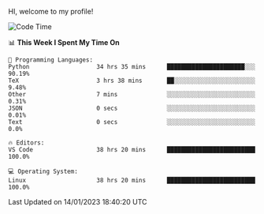 HI, welcome to my profile!
<!--START_SECTION:waka-->
![Code Time](http://img.shields.io/badge/Code%20Time-354%20hrs%2025%20mins-blue)

📊 **This Week I Spent My Time On** 

```text
💬 Programming Languages: 
Python                   34 hrs 35 mins      ██████████████████████░░░   90.19% 
TeX                      3 hrs 38 mins       ██░░░░░░░░░░░░░░░░░░░░░░░   9.48% 
Other                    7 mins              ░░░░░░░░░░░░░░░░░░░░░░░░░   0.31% 
JSON                     0 secs              ░░░░░░░░░░░░░░░░░░░░░░░░░   0.01% 
Text                     0 secs              ░░░░░░░░░░░░░░░░░░░░░░░░░   0.0%

🔥 Editors: 
VS Code                  38 hrs 20 mins      █████████████████████████   100.0%

💻 Operating System: 
Linux                    38 hrs 20 mins      █████████████████████████   100.0%

```


 Last Updated on 14/01/2023 18:40:20 UTC
<!--END_SECTION:waka-->
